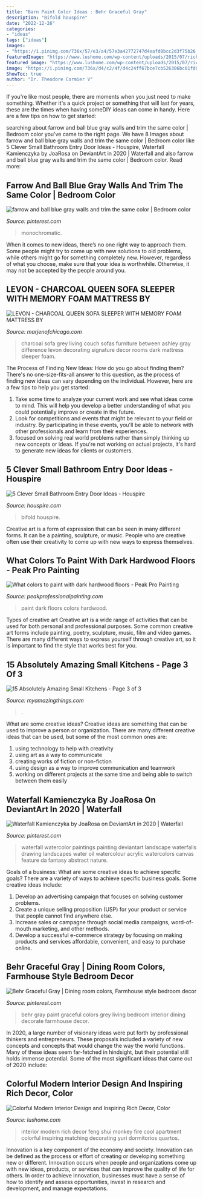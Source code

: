 ```yaml
---
title: "Barn Paint Color Ideas : Behr Graceful Gray"
description: "Bifold houspire"
date: "2022-12-26"
categories:
- "ideas"
tags: ["ideas"]
images:
- "https://i.pinimg.com/736x/57/e3/a4/57e3a42772747d4eafd0bcc2d3f75b26.jpg"
featuredImage: "https://www.lushome.com/wp-content/uploads/2015/07/rich-room-colors-modern-interior-design-16.jpg"
featured_image: "https://www.lushome.com/wp-content/uploads/2015/07/rich-room-colors-modern-interior-design-16.jpg"
image: "https://i.pinimg.com/736x/d4/c2/4f/d4c24ff67bce7cb526306bc01fd0758f.jpg"
ShowToc: true
author: "Dr. Theodore Cormier V"
---
```



If you're like most people, there are moments when you just need to make something. Whether it's a quick project or something that will last for years, these are the times when having someDIY ideas can come in handy. Here are a few tips on how to get started:

	

		
searching about farrow and ball blue gray walls and trim the same color | Bedroom color you've came to the right page. We have 8 Images about farrow and ball blue gray walls and trim the same color | Bedroom color like 5 Clever Small Bathroom Entry Door Ideas - Houspire, Waterfall Kamienczyka by JoaRosa on DeviantArt in 2020 | Waterfall and also farrow and ball blue gray walls and trim the same color | Bedroom color. Read more:
		
    
## Farrow And Ball Blue Gray Walls And Trim The Same Color | Bedroom Color

<img loading=lazy src="https://i.pinimg.com/736x/68/41/0b/68410b72c3243f4c71ac07b40dd339b1.jpg" onerror="this.onerror=null;this.src='https://tse2.mm.bing.net/th?id=OIP.H-jOqZ4RinAq4rV1zEGX9AHaLH&amp;pid=15.1';" alt="farrow and ball blue gray walls and trim the same color | Bedroom color">

_Source: pinterest.com_

>monochromatic. 

	

When it comes to new ideas, there’s no one right way to approach them. Some people might try to come up with new solutions to old problems, while others might go for something completely new. However, regardless of what you choose, make sure that your idea is worthwhile. Otherwise, it may not be accepted by the people around you.

    
## LEVON - CHARCOAL QUEEN SOFA SLEEPER WITH MEMORY FOAM MATTRESS BY

<img loading=lazy src="https://marjenofchicago.com/sites/default/files/73403-38-35-t501-sd_2.jpg" onerror="this.onerror=null;this.src='https://tse1.mm.bing.net/th?id=OIP.xrrBQnKYMmXx_ugzkZF9MAHaE8&amp;pid=15.1';" alt="LEVON - CHARCOAL QUEEN SOFA SLEEPER WITH MEMORY FOAM MATTRESS BY">

_Source: marjenofchicago.com_

>charcoal sofa grey living couch sofas furniture between ashley gray difference levon decorating signature decor rooms dark mattress sleeper foam. 

	

The Process of Finding New Ideas: How do you go about finding them?
There's no one-size-fits-all answer to this question, as the process of finding new ideas can vary depending on the individual. However, here are a few tips to help you get started: 
1. Take some time to analyze your current work and see what ideas come to mind. This will help you develop a better understanding of what you could potentially improve or create in the future. 
2. Look for competitions and events that might be relevant to your field or industry. By participating in these events, you'll be able to network with other professionals and learn from their experiences. 
3. focused on solving real world problems rather than simply thinking up new concepts or ideas. If you're not working on actual projects, it's hard to generate new ideas for clients or customers. 

    
## 5 Clever Small Bathroom Entry Door Ideas - Houspire

<img loading=lazy src="https://houspire.com/wp-content/uploads/2021/06/small-bathroom-entry-door-ideas-3.png" onerror="this.onerror=null;this.src='https://tse4.mm.bing.net/th?id=OIP.VbPQebt10AYDM4u-gL7RmQAAAA&amp;pid=15.1';" alt="5 Clever Small Bathroom Entry Door Ideas - Houspire">

_Source: houspire.com_

>bifold houspire. 

	

Creative art is a form of expression that can be seen in many different forms. It can be a painting, sculpture, or music. People who are creative often use their creativity to come up with new ways to express themselves.

    
## What Colors To Paint With Dark Hardwood Floors - Peak Pro Painting

<img loading=lazy src="https://peakprofessionalpainting.com/wp-content/uploads/2018/06/IMG_4214.jpg" onerror="this.onerror=null;this.src='https://tse2.mm.bing.net/th?id=OIP.n2akyf01NQe2NQswPe9poQHaLi&amp;pid=15.1';" alt="What colors to paint with dark hardwood floors - Peak Pro Painting">

_Source: peakprofessionalpainting.com_

>paint dark floors colors hardwood. 

	

Types of creative art
Creative art is a wide range of activities that can be used for both personal and professional purposes. Some common creative art forms include painting, poetry, sculpture, music, film and video games. There are many different ways to express yourself through creative art, so it is important to find the style that works best for you.

    
## 15 Absolutely Amazing Small Kitchens - Page 3 Of 3

<img loading=lazy src="http://myamazingthings.com/wp-content/uploads/2016/11/idea13-2.jpg" onerror="this.onerror=null;this.src='https://tse3.mm.bing.net/th?id=OIP.JJEQhsUw3KVbkmLDI6RNbQHaLD&amp;pid=15.1';" alt="15 Absolutely Amazing Small Kitchens - Page 3 of 3">

_Source: myamazingthings.com_

>. 

	

What are some creative ideas?
Creative ideas are something that can be used to improve a person or organization. There are many different creative ideas that can be used, but some of the most common ones are: 
1. using technology to help with creativity 
2. using art as a way to communicate 
3. creating works of fiction or non-fiction 
4. using design as a way to improve communication and teamwork 
5. working on different projects at the same time and being able to switch between them easily 

    
## Waterfall Kamienczyka By JoaRosa On DeviantArt In 2020 | Waterfall

<img loading=lazy src="https://i.pinimg.com/736x/d4/c2/4f/d4c24ff67bce7cb526306bc01fd0758f.jpg" onerror="this.onerror=null;this.src='https://tse4.mm.bing.net/th?id=OIP.u1UWuS52IVHOYUascsbYMQHaKd&amp;pid=15.1';" alt="Waterfall Kamienczyka by JoaRosa on DeviantArt in 2020 | Waterfall">

_Source: pinterest.com_

>waterfall watercolor paintings painting deviantart landscape waterfalls drawing landscapes water oil watercolour acrylic watercolors canvas feature da fantasy abstract nature. 

	

Goals of a business: What are some creative ideas to achieve specific goals?
There are a variety of ways to achieve specific business goals. Some creative ideas include:
1. Develop an advertising campaign that focuses on solving customer problems.
2. Create a unique selling proposition (USP) for your product or service that people cannot find anywhere else.
3. Increase sales or campagne through social media campaigns, word-of-mouth marketing, and other methods. 
4. Develop a successful e-commerce strategy by focusing on making products and services affordable, convenient, and easy to purchase online.

    
## Behr Graceful Gray | Dining Room Colors, Farmhouse Style Bedroom Decor

<img loading=lazy src="https://i.pinimg.com/736x/57/e3/a4/57e3a42772747d4eafd0bcc2d3f75b26.jpg" onerror="this.onerror=null;this.src='https://tse2.mm.bing.net/th?id=OIP.DzmGjbO-0CMoVr1J2EED_QHaJ3&amp;pid=15.1';" alt="Behr Graceful Gray | Dining room colors, Farmhouse style bedroom decor">

_Source: pinterest.com_

>behr gray paint graceful colors grey living bedroom interior dining decorate farmhouse decor. 

	

In 2020, a large number of visionary ideas were put forth by professional thinkers and entrepreneurs. These proposals included a variety of new concepts and concepts that would change the way the world functions. Many of these ideas seem far-fetched in hindsight, but their potential still holds immense potential. Some of the most significant ideas that came out of 2020 include: 

    
## Colorful Modern Interior Design And Inspiring Rich Decor, Color

<img loading=lazy src="https://www.lushome.com/wp-content/uploads/2015/07/rich-room-colors-modern-interior-design-16.jpg" onerror="this.onerror=null;this.src='https://tse4.mm.bing.net/th?id=OIP.iA_7wH_GECtVsFcj24_EwAAAAA&amp;pid=15.1';" alt="Colorful Modern Interior Design and Inspiring Rich Decor, Color">

_Source: lushome.com_

>interior modern rich decor feng shui monkey fire cool apartment colorful inspiring matching decorating yuri dormitorios quartos. 

	

Innovation is a key component of the economy and society. Innovation can be defined as the process or effort of creating or developing something new or different. Innovation occurs when people and organizations come up with new ideas, products, or services that can improve the quality of life for others. In order to achieve innovation, businesses must have a sense of how to identify and assess opportunities, invest in research and development, and manage expectations.

